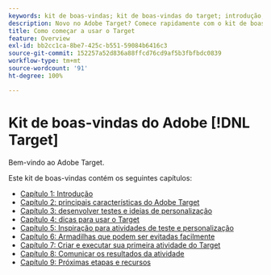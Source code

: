```yaml
---
keywords: kit de boas-vindas; kit de boas-vindas do target; introdução; introdução do
description: Novo no Adobe Target? Comece rapidamente com o kit de boas-vindas do Adobe  [!DNL Target] .
title: Como começar a usar o Target
feature: Overview
exl-id: bb2cc1ca-8be7-425c-b551-59084b6416c3
source-git-commit: 152257a52d836a88ffcd76cd9af5b3fbfbdc0839
workflow-type: tm+mt
source-wordcount: '91'
ht-degree: 100%

---
```


# Kit de boas-vindas do Adobe [!DNL Target]

Bem-vindo ao Adobe Target.

Este kit de boas-vindas contém os seguintes capítulos:

* [Capítulo 1: Introdução](/help/main/c-intro/target-welcome-kit-1.md)
* [Capítulo 2: principais características do Adobe Target](/help/main/c-intro/target-welcome-kit-2.md)
* [Capítulo 3: desenvolver testes e ideias de personalização](/help/main/c-intro/target-welcome-kit-3.md)
* [Capítulo 4: dicas para usar o Target](/help/main/c-intro/target-welcome-kit-4.md)
* [Capítulo 5: Inspiração para atividades de teste e personalização](/help/main/c-intro/target-welcome-kit-5.md)
* [Capítulo 6: Armadilhas que podem ser evitadas facilmente](/help/main/c-intro/target-welcome-kit-6.md)
* [Capítulo 7: Criar e executar sua primeira atividade do Target](/help/main/c-intro/target-welcome-kit-7.md)
* [Capítulo 8: Comunicar os resultados da atividade](/help/main/c-intro/target-welcome-kit-8.md)
* [Capítulo 9: Próximas etapas e recursos](/help/main/c-intro/target-welcome-kit-9.md)
